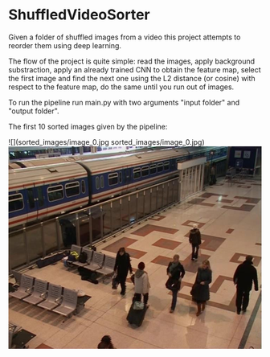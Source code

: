 # ShuffledVideoSorter
Given a folder of shuffled images from a video this project attempts to reorder them using deep learning.

The flow of the project is quite simple: read the images, apply background substraction, apply an already trained CNN to obtain the feature map, select the first image and find the next one using the L2 distance (or cosine) with respect to the feature map, do the same until you run out of images.

To run the pipeline run main.py with two arguments "input folder" and "output folder".

The first 10 sorted images given by the pipeline:

![](sorted_images/image_0.jpg sorted_images/image_0.jpg)
![](sorted_images/image_0.jpg)
